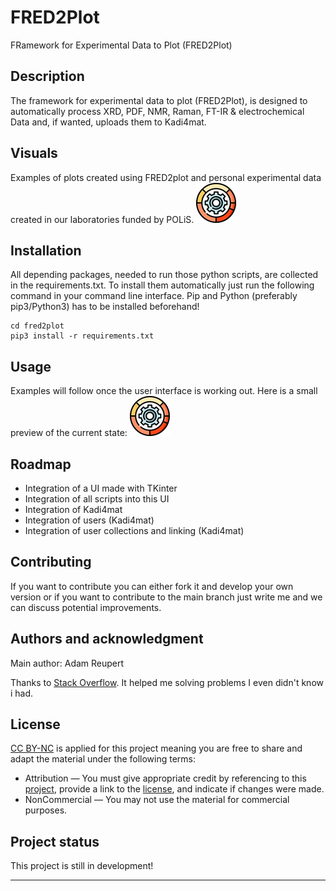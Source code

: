 # FRED2Plot
FRamework for Experimental Data to Plot (FRED2Plot)

## Description
The framework for experimental data to plot (FRED2Plot), is designed to automatically process XRD, PDF, NMR, Raman, FT-IR & electrochemical Data and, if wanted, uploads them to Kadi4mat.

## Visuals
Examples of plots created using FRED2plot and personal experimental data created in our laboratories funded by POLiS.
![alt text](Gitlab/logo.png "Preview UI")


## Installation
All depending packages, needed to run those python scripts, are collected in the requirements.txt. To install them automatically just run the following command in your command line interface. 
Pip and Python (preferably pip3/Python3) has to be installed beforehand!

```
cd fred2plot
pip3 install -r requirements.txt
```

## Usage
Examples will follow once the user interface is working out. Here is a small preview of the current state:
![alt text](Gitlab/logo.png "Preview UI")


## Roadmap
- Integration of a UI made with TKinter
- Integration of all scripts into this UI
- Integration of Kadi4mat
- Integration of users (Kadi4mat)
- Integration of user collections and linking (Kadi4mat)

## Contributing
If you want to contribute you can either fork it and develop your own version or if you want to contribute to the main branch just write me and we can discuss potential improvements.

## Authors and acknowledgment
Main author: Adam Reupert

Thanks to [Stack Overflow](https://stackoverflow.com/). It helped me solving problems I even didn't know i had.

## License
[CC BY-NC](https://creativecommons.org/licenses/by-nc/4.0/legalcode) is applied for this project meaning you are free to share and adapt the material under the following terms:
- Attribution — You must give appropriate credit by referencing to this [project](https://gitlab.com/Sumada/fred2plot), provide a link to the [license](https://creativecommons.org/licenses/by-nc/4.0/legalcode), and indicate if changes were made. 
- NonCommercial — You may not use the material for commercial purposes. 

## Project status
This project is still in development!
***